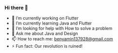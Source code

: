 ### Hi there 👋

- 🔭 I’m currently working on Flutter
- 🌱 I’m currently learning Java and Flutter
- 🤔 I’m looking for help with How to solve a problem
- 💬 Ask me about Java and Design
- 📫 How to reach me: benyamin137928@gmail.com
- ⚡ Fun fact: Our revolution is ruined!

